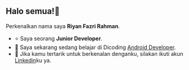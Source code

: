 ## Halo semua!👋

Perkenalkan nama saya **Riyan Fazri Rahman**.<br>

- ⭐ Saya seorang **Junior Developer**.<br>
- 🚀 Saya sekarang sedang belajar di Dicoding [Android Developer](https://www.dicoding.com/).<br>
- 💬 Jika kamu tertarik untuk berkenalan denganku, silakan ikuti akun [Linkedin](https://www.linkedin.com/in/riyan-fazri-rahamn/)ku ya.

<!--
**riyanfazrirahman/riyanfazrirahman** is a ✨ _special_ ✨ repository because its `README.md` (this file) appears on your GitHub profile.

Here are some ideas to get you started:

- 🔭 I’m currently working on ...
- 🌱 I’m currently learning ...
- 👯 I’m looking to collaborate on ...
- 🤔 I’m looking for help with ...
- 💬 Ask me about ...
- 📫 How to reach me: ...
- 😄 Pronouns: ...
- ⚡ Fun fact: ...
-->
